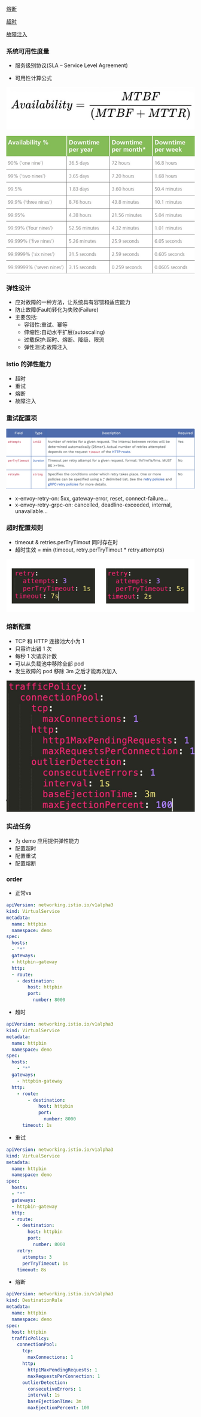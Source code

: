[熔断](https://istio.io/latest/zh/docs/tasks/traffic-management/circuit-breaking/)

[超时](https://istio.io/latest/zh/docs/tasks/traffic-management/request-timeouts/)

[故障注入](https://istio.io/latest/zh/docs/tasks/traffic-management/fault-injection/)

### 系统可用性度量

- 服务级别协议(SLA – Service Level Agreement) 
  
- 可用性计算公式
  
![可用性计算公式](image/可用性计算公式.png)

![系统可用性度量](image/系统可用性度量.png)

### 弹性设计
- 应对故障的一种方法，让系统具有容错和适应能力 
- 防止故障(Fault)转化为失败(Failure)
- 主要包括:
  - 容错性:重试、幂等
  - 伸缩性:自动水平扩展(autoscaling) 
  - 过载保护:超时、熔断、降级、限流
  - 弹性测试:故障注入

### Istio 的弹性能力
- 超时
- 重试
- 熔断
- 故障注入

### 重试配置项
![重试配置项](image/重试配置项.png)

- x-envoy-retry-on: 5xx, gateway-error, reset, connect-failure...
- x-envoy-retry-grpc-on: cancelled, deadline-exceeded, internal, unavailable...

### 超时配置规则
- timeout & retries.perTryTimout 同时存在时
- 超时生效 = min (timeout, retry.perTryTimout * retry.attempts)

![超时配置规则说明](image/超时配置规则说明.png)

### 熔断配置
- TCP 和 HTTP 连接池大小为 1
- 只容许出错 1 次
- 每秒 1 次请求计数
- 可以从负载池中移除全部 pod
- 发生故障的 pod 移除 3m 之后才能再次加入

![熔断配置说明](image/熔断配置说明.png)

### 实战任务
- 为 demo 应用提供弹性能力 
- 配置超时
- 配置重试 
- 配置熔断

### order
- 正常vs
```yaml
apiVersion: networking.istio.io/v1alpha3
kind: VirtualService
metadata:
  name: httpbin
  namespace: demo
spec:
  hosts:
  - "*"
  gateways:
  - httpbin-gateway
  http:
  - route:
    - destination:
        host: httpbin
        port:
          number: 8000
```

- 超时
```yaml
apiVersion: networking.istio.io/v1alpha3
kind: VirtualService
metadata:
  name: httpbin
  namespace: demo
spec:
  hosts:
    - "*"
  gateways:
    - httpbin-gateway
  http:
    - route:
        - destination:
            host: httpbin
            port:
              number: 8000
      timeout: 1s
```

- 重试
```yaml
apiVersion: networking.istio.io/v1alpha3
kind: VirtualService
metadata:
  name: httpbin
  namespace: demo
spec:
  hosts:
  - "*"
  gateways:
  - httpbin-gateway
  http:
  - route:
    - destination:
        host: httpbin
        port:
          number: 8000
    retry:
      attempts: 3
      perTryTimeout: 1s
    timeout: 8s
```

- 熔断
```yaml
apiVersion: networking.istio.io/v1alpha3
kind: DestinationRule
metadata:
  name: httpbin
  namespace: demo
spec:
  host: httpbin
  trafficPolicy:
    connectionPool:
      tcp:
        maxConnections: 1
      http:
        http1MaxPendingRequests: 1
        maxRequestsPerConnection: 1
      outlierDetection:
        consecutiveErrors: 1
        interval: 1s
        baseEjectionTime: 3m
        maxEjectionPercent: 100
```



